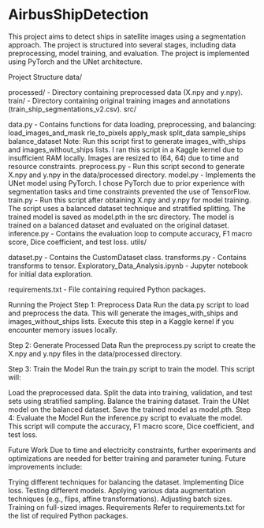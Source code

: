 # AirbusShipDetection
This project aims to detect ships in satellite images using a segmentation approach. The project is structured into several stages, including data preprocessing, model training, and evaluation. The project is implemented using PyTorch and the UNet architecture.

Project Structure
data/

processed/ - Directory containing preprocessed data (X.npy and y.npy).
train/ - Directory containing original training images and annotations (train_ship_segmentations_v2.csv).
src/

data.py - Contains functions for data loading, preprocessing, and balancing:
load_images_and_mask
rle_to_pixels
apply_mask
split_data
sample_ships
balance_dataset
Note: Run this script first to generate images_with_ships and images_without_ships lists. I ran this script in a Kaggle kernel due to insufficient RAM locally. Images are resized to (64, 64) due to time and resource constraints.
preprocess.py - Run this script second to generate X.npy and y.npy in the data/processed directory.
model.py - Implements the UNet model using PyTorch. I chose PyTorch due to prior experience with segmentation tasks and time constraints prevented the use of TensorFlow.
train.py - Run this script after obtaining X.npy and y.npy for model training. The script uses a balanced dataset technique and stratified splitting. The trained model is saved as model.pth in the src directory. The model is trained on a balanced dataset and evaluated on the original dataset.
inference.py - Contains the evaluation loop to compute accuracy, F1 macro score, Dice coefficient, and test loss.
utils/

dataset.py - Contains the CustomDataset class.
transforms.py - Contains transforms to tensor.
Exploratory_Data_Analysis.ipynb - Jupyter notebook for initial data exploration.

requirements.txt - File containing required Python packages.

Running the Project
Step 1: Preprocess Data
Run the data.py script to load and preprocess the data. This will generate the images_with_ships and images_without_ships lists. Execute this step in a Kaggle kernel if you encounter memory issues locally.

Step 2: Generate Processed Data
Run the preprocess.py script to create the X.npy and y.npy files in the data/processed directory.

Step 3: Train the Model
Run the train.py script to train the model. This script will:

Load the preprocessed data.
Split the data into training, validation, and test sets using stratified sampling.
Balance the training dataset.
Train the UNet model on the balanced dataset.
Save the trained model as model.pth.
Step 4: Evaluate the Model
Run the inference.py script to evaluate the model. This script will compute the accuracy, F1 macro score, Dice coefficient, and test loss.

Future Work
Due to time and electricity constraints, further experiments and optimizations are needed for better training and parameter tuning. Future improvements include:

Trying different techniques for balancing the dataset.
Implementing Dice loss.
Testing different models.
Applying various data augmentation techniques (e.g., flips, affine transformations).
Adjusting batch sizes.
Training on full-sized images.
Requirements
Refer to requirements.txt for the list of required Python packages.
